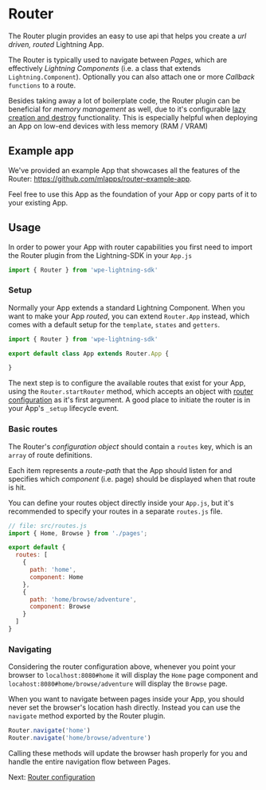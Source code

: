 # Router

The Router plugin provides an easy to use api that helps you create a _url driven, routed_ Lightning App.

The Router is typically used to navigate between _Pages_, which are effectively _Lightning Components_ (i.e. a class that extends `Lightning.Component`).
Optionally you can also attach one or more _Callback_ `functions` to a route.

Besides taking away a lot of boilerplate code, the Router plugin can be beneficial for _memory management_ as well, due to it's configurable
[lazy creation and destroy](settings?id=lazy-creation) functionality. This is especially helpful when deploying an App on low-end devices with less memory (RAM / VRAM)

## Example app

We've provided an example App that showcases all the features of the Router: https://github.com/mlapps/router-example-app.

Feel free to use this App as the foundation of your App or copy parts of it to your existing App.

## Usage

In order to power your App with router capabilities you first need to import the Router plugin from the Lightning-SDK
in your `App.js`

```js
import { Router } from 'wpe-lightning-sdk'
```

### Setup

Normally your App extends a standard Lightning Component. When you want to make your App _routed_, you can extend `Router.App` instead,
which comes with a default setup for the `template`, `states` and `getters`.

```js
import { Router } from 'wpe-lightning-sdk'

export default class App extends Router.App {

}
```

The next step is to configure the available routes that exist for your App, using the `Router.startRouter` method, which accepts an object with [router configuration](configuration) as it's first argument. A good place to initiate the router is in your App's `_setup` lifecycle event.

### Basic routes

The Router's _configuration object_ should contain a `routes` key, which is an `array` of route definitions.

Each item represents a _route-path_ that the App should listen for and specifies which _component_ (i.e. page) should be displayed when that route is hit.

You can define your routes object directly inside your `App.js`, but it's recommended to specify your routes in a separate `routes.js` file.

```js
// file: src/routes.js
import { Home, Browse } from './pages';

export default {
  routes: [
    {
      path: 'home',
      component: Home
    },
    {
      path: 'home/browse/adventure',
      component: Browse
    }
  ]
}
```

### Navigating

Considering the router configuration above, whenever you point your browser to `localhost:8080#home` it will display the `Home` page component and
`locahost:8080#home/browse/adventure` will display the `Browse` page.

When you want to navigate between pages inside your App, you should never set the browser's location hash directly.
Instead you can use the `navigate` method exported by the Router plugin.

```js
Router.navigate('home')
Router.navigate('home/browse/adventure')
```

Calling these methods will update the browser hash properly for you and handle the entire navigation flow between Pages.

Next:
[Router configuration](configuration.md)
